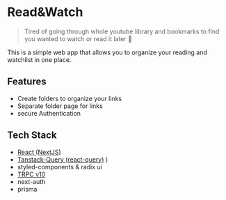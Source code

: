 # Read&Watch

> Tired of going through whole youtube library and bookmarks to find you wanted to watch or read it later 🤷  

This is a simple web app that allows you to organize your reading and watchlist in one place. 

## Features
- Create folders to organize your links
- Separate folder page for links
- secure Authentication
  
## Tech Stack
- [React (NextJS)](https://nextjs.org/)
- [Tanstack-Query (react-query)]( https://tanstack.com/query/) )
- styled-components & radix ui
- [TRPC v10](https://trpc.io/)
- next-auth
- prisma

